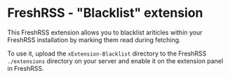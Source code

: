 # FreshRSS - "Blacklist" extension

This FreshRSS extension allows you to blacklist ariticles within your FreshRSS
installation by marking them read during fetching.

To use it, upload the ```xExtension-Blacklist``` directory to the FreshRSS
`./extensions` directory on your server and enable it on the extension panel
in FreshRSS.
